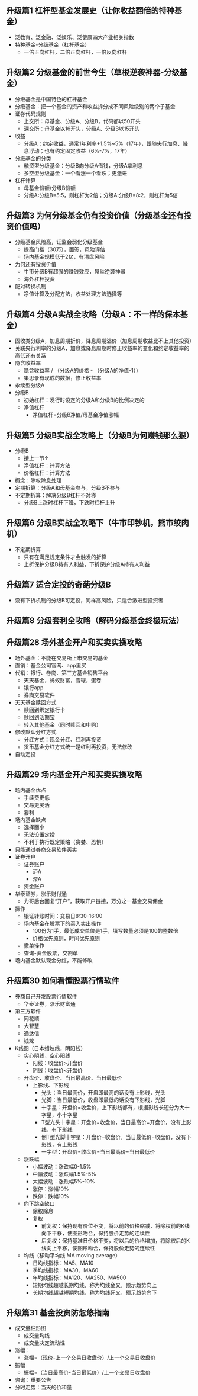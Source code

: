 ## 升级篇1 杠杆型基金发展史（让你收益翻倍的特种基金）
- 泛教育、泛金融、泛娱乐、泛健康四大产业相关指数
- 特种基金-分级基金（杠杆基金）
  - 一倍正向杠杆，二倍正向杠杆，一倍反向杠杆

## 升级篇2 分级基金的前世今生（草根逆袭神器-分级基金）
  - 分级基金是中国特色的杠杆基金
  - 分级基金：把一个基金的资产和收益拆分成不同风险级别的两个子基金
  - 证券代码规则
    - 上交所：母基金、分级A、分级B，代码都以50开头
    - 深交所：母基金以16开头，分级A、分级B以15开头
  - 收益
    - 分级A：约定收益，通常1年利率+1.5%~5%（17年），跟随央行加息、降息浮动；也有约定固定收益（6%-7%，17年）
  - 分级基金的分类
    - 融资型分级基金：分级B向分级A借钱，分级A拿利息
    - 多空型分级基金：一个看涨一个看跌；更激进
  - 杠杆计算
    - 母基金份额/分级B份额
    - 分级A:分级B=5:5，则杠杆为2倍；分级A:分级B=8:2，则杠杆为5倍


## 升级篇3 为何分级基金仍有投资价值（分级基金还有投资价值吗）
  - 分级基金风险高，证监会弱化分级基金
    - 提高门槛（30万），面签，风险评估
    - 场内基金规模低于2亿，有清盘风险
  - 为何还有投资价值
    - 牛市分级B有超强的赚钱效应，屌丝逆袭神器
    - 海外杠杆投资
  - 配对转换机制
    - 净值计算及分配方法，收益处理方法选择等

## 升级篇4 分级A实战全攻略（分级A：不一样的保本基金）
  - 固收类分级A，加息周期折价，降息周期溢价（加息周期收益比不上其他投资）
  - 关联央行利率的分级A，加息或降息周期时修正收益率的变化和约定收益率的高低还有关系
  - 隐含收益率
    - 隐含收益率 / （分级A的价格 -  （分级A的净值-1））
    - 集思录有现成的数据，修正收益率
  - 永续型分级A
  - 分级B
    - 初始杠杆：发行时设定的分级A和分级B的比例决定的
    - 净值杠杆
      - 净值杠杆=分级B净值/母基金净值涨幅

## 升级篇5 分级B实战全攻略上（分级B为何赚钱那么狠）
  - 分级B
    - 接上一节↑
    - 净值杠杆：计算方法
    - 价格杠杆：计算方法
  - 概念：除权除息处理
  - 定期折算：分级A和母基金参与，分级B不参与
  - 不定期折算：解决分级B杠杆不对称
    - 分级B上涨时杠杆下降，下跌时杠杆上升

## 升级篇6 分级B实战全攻略下（牛市印钞机，熊市绞肉机）
  - 不定期折算
    - 只有在满足规定条件才会触发的折算
    - 上折保护分级B持有人利益，下折保护分级A持有人利益

## 升级篇7 适合定投的奇葩分级B
  - 没有下折机制的分级B可定投，同样高风险，只适合激进型投资者

## 升级篇8 分级套利全攻略（解码分级基金终极玩法）


## 升级篇28 场外基金开户和买卖实操攻略
  - 场外基金：不能在交易所上市交易的基金
  - 直销：基金公司官网、app里买
  - 代销：银行、券商、第三方基金销售平台
    - 天天基金，蚂蚁财富，雪球，蛋卷
    - 银行app
    - 券商交易软件
  - 天天基金赎回方式
    - 赎回到绑定银行卡
    - 赎回到活期宝
    - 转入其他基金（同时赎回和申购）
  - 修改默认分红方式
    - 分红方式：现金分红、红利再投资
    - 货币基金分红方式统一是红利再投资，无法修改
  - 自动定投

## 升级篇29 场内基金开户和买卖实操攻略
  - 场内基金优点
    - 手续费更低
    - 交易更灵活
    - 套利
  - 场内基金缺点
    - 选择面小
    - 无法设置定投
    - 不利于执行既定策略（贪婪、恐惧）
  - 只能通过券商交易软件买卖
  - 证券开户
    - 证券账户
      - 沪A
      - 深A
    - 资金账户
  - 华泰证券，涨乐财付通
    - 力哥后台回复“开户”，获取开户链接，万分之一基金交易佣金
  - 操作
    - 银证转账时间：交易日8:30-16:00
    - 场内基金在股票下的买入卖出操作
      - 100份为1手，最低成交单位是1手，填写数量必须是100的整数倍
      - 价格优先原则，时间优先原则
    - 撤单操作
    - 查询-资金股票，交割单
  - 场内基金默认现金分红，不能修改

## 升级篇30 如何看懂股票行情软件
  - 券商自己开发股票行情软件
    - 华泰证券，涨乐财富通
  - 第三方软件
    - 同花顺
    - 大智慧
    - 通达信
    - 钱龙
  - K线图（日本蜡烛线，阴阳线）
    - 实心阴线，空心阳线
      - 阳线：收盘价>开盘价
      - 阴线：收盘价<开盘价
    - 开盘价、收盘价、当日最高价、当日最低价
      - 上影线、下影线
        - 光头：当日最高价，开盘即最高的话没有上影线，光头
        - 光脚：当日最低价，收盘即最低的话没有下影线，光脚
        - 十字星：开盘价=收盘价，上下影线都有，根据影线长短分为大十字星，小十字星
        - T型光头十字星：开盘价=收盘价，当日最高价=开盘价，没有上影线，有下影线
        - 倒T型光脚十字星：开盘价=收盘价，当日最低价=收盘价，没有下影线，有上影线
        - 一字型：开盘价=收盘价=当日最高价=当日最低价
    - 涨跌幅
      - 小幅波动：涨跌幅0-1.5%
      - 中幅波动：涨跌幅1.5%-5%
      - 大幅波动：涨跌幅5%-10%
      - 涨停：涨幅10%
      - 跌停：跌幅10%
    - 向下跳空缺口
      - 除权除息
      - 复权
        - 前复权：保持现有价位不变，将以前的价格缩减，将除权前的K线向下平移，使图形吻合，保持股价走势的连续性
        - 后复权：保持基准日价格不变，将以后的价格增加，将除权后的K线向上平移，使图形吻合，保持股价走势的连续性
    - 均线（移动平均线 MA moving average）
      - 日均线指标：MA5、MA10
      - 季均线指标：MA30、MA60
      - 年均线指标：MA120、MA250、MA500
      - 短期均线超越长期均线，称为均线金叉，预示趋势向上
      - 长期均线超越短期均线，称为均线死叉，预示趋势向下

## 升级篇31 基金投资防忽悠指南
  - 成交量柱形图
    - 成交量均线
    - 成交量决定流动性
  - 涨幅：
    - 涨幅=（现价-上一个交易日收盘价）/上一个交易日收盘价
  - 振幅
    - 振幅=（当日最高价-当日最低价）/上一个交易日收盘价
  - 咨询：重要公告
  - 分时走势：当天的价和量